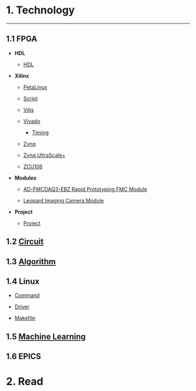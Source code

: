 
# 1. Technology
---


## 1.1 FPGA

- **HDL**
    - [HDL](tech/fpga/hdl/vhdl-type-conversion.md)

- **Xilinx**

    - [PetaLinux](tech/fpga/xilinx/petalinux/petalinux.md)

    - [Script](tech/fpga/xilinx/script/make.md)

    - [Vitis](tech/fpga/xilinx/vitis/vitis.md)
    
    - [Vivado](tech/fpga/xilinx/vivado/vivado.md)
    
        - [Timing](tech/fpga/xilinx/vivado/timing/timing.md)
    
    - [Zynq](tech/fpga/xilinx/zynq/zynq.md)

    - [Zynq UltraScale+](tech/fpga/xilinx/zynq-ultrascale/zynq-ultrascale.md)

    - [ZCU106](tech/fpga/xilinx/eval/zcu106/zcu106.md)

- **Modules**

    - [AD-FMCDAQ3-EBZ Rapid Prototyping FMC Module](tech/fpga/modules/ad-fmcdaq3/fmcdaq3.md)
            
    - [Leopard Imaging Camera Module](tech/fpga/modules/li-imx274mipi-fmc/li-imx274mipi-fmc.md)
    
- **Project**

    - [Project](tech/fpga/project/project.md)



## 1.2 [Circuit](tech/circuit/circuit.md)


## 1.3 [Algorithm](tech/algorithm/algorithm.md)


## 1.4 Linux

- [Command](tech/linux/cmd/cmd.md)

- [Driver](tech/linux/driver/driver.md)

- [Makefile](tech/linux/make/make.md)


## 1.5 [Machine Learning](tech/machine-learning/machine-learning.md)

## 1.6 EPICS

# 2. Read